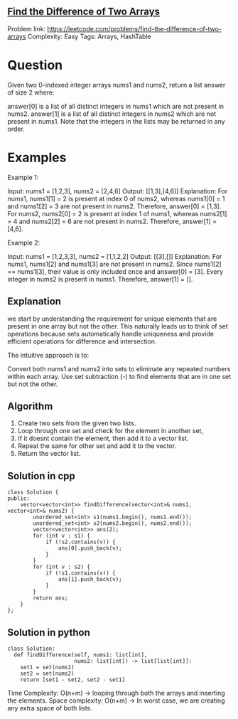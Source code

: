 ## [Find the Difference of Two Arrays](https://leetcode.com/problems/find-the-difference-of-two-arrays/)

Problem link: https://leetcode.com/problems/find-the-difference-of-two-arrays
Complexity: Easy 
Tags: Arrays, HashTable 


# Question

Given two 0-indexed integer arrays nums1 and nums2, return a list answer of size 2 where:

answer[0] is a list of all distinct integers in nums1 which are not present in nums2.
answer[1] is a list of all distinct integers in nums2 which are not present in nums1.
Note that the integers in the lists may be returned in any order.


# Examples

Example 1:

Input: nums1 = [1,2,3], nums2 = [2,4,6]
Output: [[1,3],[4,6]]
Explanation:
For nums1, nums1[1] = 2 is present at index 0 of nums2, whereas nums1[0] = 1 and nums1[2] = 3 are not present in nums2. Therefore, answer[0] = [1,3].
For nums2, nums2[0] = 2 is present at index 1 of nums1, whereas nums2[1] = 4 and nums2[2] = 6 are not present in nums2. Therefore, answer[1] = [4,6].

Example 2:

Input: nums1 = [1,2,3,3], nums2 = [1,1,2,2]
Output: [[3],[]]
Explanation:
For nums1, nums1[2] and nums1[3] are not present in nums2. Since nums1[2] == nums1[3], their value is only included once and answer[0] = [3].
Every integer in nums2 is present in nums1. Therefore, answer[1] = [].

## Explanation

we start by understanding the requirement for unique elements that are present in one array but not the other. This naturally leads us to think of set operations because sets automatically handle uniqueness and provide efficient operations for difference and intersection.

The intuitive approach is to:

Convert both nums1 and nums2 into sets to eliminate any repeated numbers within each array.
Use set subtraction (-) to find elements that are in one set but not the other.

## Algorithm

1. Create two sets from the given two lists. 
2. Loop through one set and check for the element in another set,  
3. If it doesnt contain the element, then add it to a vector list. 
4. Repeat the same for other set and add it to the vector.
5. Return the vector list. 


## Solution in cpp
```
class Solution {
public:
    vector<vector<int>> findDifference(vector<int>& nums1, vector<int>& nums2) {
        unordered_set<int> s1(nums1.begin(), nums1.end());
        unordered_set<int> s2(nums2.begin(), nums2.end());
        vector<vector<int>> ans(2);
        for (int v : s1) {
            if (!s2.contains(v)) {
                ans[0].push_back(v);
            }
        }
        for (int v : s2) {
            if (!s1.contains(v)) {
                ans[1].push_back(v);
            }
        }
        return ans;        
    }
};
```

## Solution in python
```
class Solution:
  def findDifference(self, nums1: list[int],
                     nums2: list[int]) -> list[list[int]]:
    set1 = set(nums1)
    set2 = set(nums2)
    return [set1 - set2, set2 - set1]
```
Time Complexity: O(n+m) -> looping through both the arrays and inserting the elements.
Space complexity: O(n+m) -> In worst case, we are creating any extra space of both lists.	
